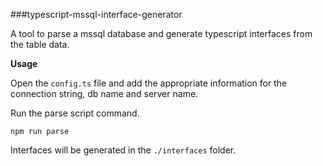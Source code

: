 ###typescript-mssql-interface-generator

A tool to parse a mssql database and generate typescript interfaces from the table data.

**Usage**

Open the `config.ts` file and add the appropriate information for the connection string, db name and server name.

Run the parse script command.

```
npm run parse
```

Interfaces will be generated in the `./interfaces` folder.